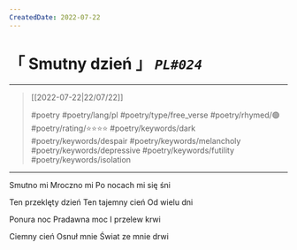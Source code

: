 ```yaml
---
CreatedDate: 2022-07-22
---
```

# &#12300; Smutny dzień &#12301; *`PL#024`*

---

> [[2022-07-22|22/07/22]]
> 
> #poetry 
> #poetry/lang/pl 
> #poetry/type/free_verse 
> #poetry/rhymed/🟢 
> #poetry/rating/⭐⭐⭐⭐ 
> #poetry/keywords/dark #poetry/keywords/despair #poetry/keywords/melancholy #poetry/keywords/depressive #poetry/keywords/futility #poetry/keywords/isolation 

---

Smutno mi
Mroczno mi
Po nocach mi się śni

Ten przeklęty dzień
Ten tajemny cień
Od wielu dni

Ponura noc
Pradawna moc
I przelew krwi

Ciemny cień
Osnuł mnie
Świat ze mnie drwi